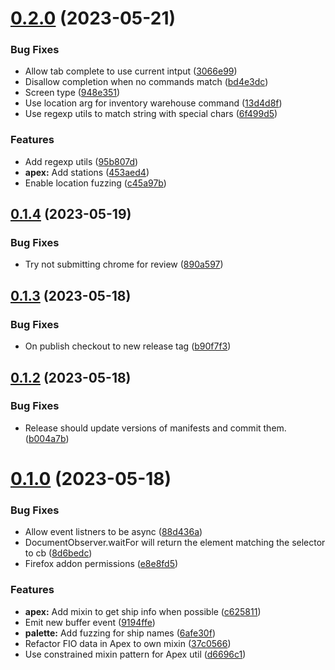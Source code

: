 # [0.2.0](https://github.com/Otard95/prun-palette/compare/v0.1.4...v0.2.0) (2023-05-21)


### Bug Fixes

* Allow tab complete to use current intput ([3066e99](https://github.com/Otard95/prun-palette/commit/3066e99e3fbf0359267830ce8c53e2e3ac1f1a57))
* Disallow completion when no commands match ([bd4e3dc](https://github.com/Otard95/prun-palette/commit/bd4e3dc080bceda94503beb0679bcf6723df9296))
* Screen type ([948e351](https://github.com/Otard95/prun-palette/commit/948e351462291150210f7918cc38a49c8925d68c))
* Use location arg for inventory warehouse command ([13d4d8f](https://github.com/Otard95/prun-palette/commit/13d4d8ff4aab67feaa592b0b89d983b254fb5bce))
* Use regexp utils to match string with special chars ([6f499d5](https://github.com/Otard95/prun-palette/commit/6f499d5536e061632862504ceff2f4e9d2010f20))


### Features

* Add regexp utils ([95b807d](https://github.com/Otard95/prun-palette/commit/95b807dd83e1c536ae1f35b48d7fb31d6512351b))
* **apex:** Add stations ([453aed4](https://github.com/Otard95/prun-palette/commit/453aed4c675ebaa20b1e0dd58c1c3b0a05d69fc6))
* Enable location fuzzing ([c45a97b](https://github.com/Otard95/prun-palette/commit/c45a97bb033a5493251d24c2761e4480e6fc38cc))

## [0.1.4](https://github.com/Otard95/prun-palette/compare/v0.1.3...v0.1.4) (2023-05-19)


### Bug Fixes

* Try not submitting chrome for review ([890a597](https://github.com/Otard95/prun-palette/commit/890a597131b2ac847c226755fed03531815262c6))

## [0.1.3](https://github.com/Otard95/prun-palette/compare/v0.1.2...v0.1.3) (2023-05-18)


### Bug Fixes

* On publish checkout to new release tag ([b90f7f3](https://github.com/Otard95/prun-palette/commit/b90f7f3a4eecfbb2b7172145afb3387fe58eafa7))

## [0.1.2](https://github.com/Otard95/prun-palette/compare/v0.1.1...v0.1.2) (2023-05-18)


### Bug Fixes

* Release should update versions of manifests and commit them. ([b004a7b](https://github.com/Otard95/prun-palette/commit/b004a7bf9483ecc681bea5b95b321a0908763ab2))

# [0.1.0](https://github.com/Otard95/prun-palette/compare/v0.0.1...v0.1.0) (2023-05-18)


### Bug Fixes

* Allow event listners to be async ([88d436a](https://github.com/Otard95/prun-palette/commit/88d436a937f6d8eb95b5c8d690fcea20424df1b8))
* DocumentObserver.waitFor will return the element matching the selector to cb ([8d6bedc](https://github.com/Otard95/prun-palette/commit/8d6bedc0632f8b2f586d80b47d3169f7e1190f10))
* Firefox addon permissions ([e8e8fd5](https://github.com/Otard95/prun-palette/commit/e8e8fd5daeb048ff244d14d7195fb35b2204102d))


### Features

* **apex:** Add mixin to get ship info when possible ([c625811](https://github.com/Otard95/prun-palette/commit/c62581125502c36539109449cae462d987044abd))
* Emit new buffer event ([9194ffe](https://github.com/Otard95/prun-palette/commit/9194ffe043b4f77106ddb92b23f34a0be3ef431e))
* **palette:** Add fuzzing for ship names ([6afe30f](https://github.com/Otard95/prun-palette/commit/6afe30f40dd2eb197ba19c1477ad7364f5d3f242))
* Refactor FIO data in Apex to own mixin ([37c0566](https://github.com/Otard95/prun-palette/commit/37c05665d892ff83fd97643e30e50c22d6a80ac4))
* Use constrained mixin pattern for Apex util ([d6696c1](https://github.com/Otard95/prun-palette/commit/d6696c1cb3f7e7a091ebeda72d10d3cfe539167a))
